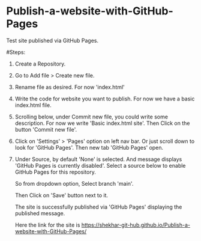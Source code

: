 # Publish-a-website-with-GitHub-Pages
Test site published via GitHub Pages.

#Steps:

1. Create a Repository.

2. Go to Add file > Create new file.

3. Rename file as desired. For now 'index.html'

4. Write the code for website you want to publish. For now we have a basic index.html file.

5. Scrolling below, under Commit new file, you could write some description. For now we write
	'Basic index.html site'.
	Then Click on the button 'Commit new file'.

6.  Click on 'Settings' > 'Pages' option on left nav bar. Or just scroll down to look for 'GitHub Pages'.
	Then new tab 'GitHub Pages' open.

7. Under Source, by default 'None' is selected. 
	And message displays 'GitHub Pages is currently disabled'. Select a source below to enable
	GitHub Pages for this repository.

	So from dropdown option, Select branch 'main'.

	Then Click on 'Save' button next to it.

	
	The site is successfully published via 'GitHub Pages' displaying the published message.

	Here the link for the site is https://shekhar-git-hub.github.io/Publish-a-website-with-GitHub-Pages/ 
